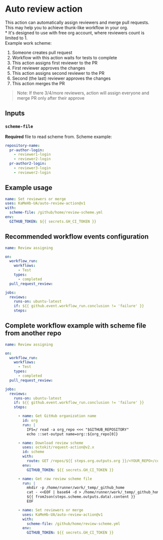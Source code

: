 # Auto review action

This action can automatically assign reviewers and merge pull requests. This may help you to achieve thunk-like workflow in your org.  
\* It's designed to use with free org account, where reviewers count is limited to 1.  
Example work scheme:
1. Someone creates pull request
1. Workflow with this action waits for tests to complete
1. This action assigns first reviewer to the PR
1. First reviewer approves the changes
1. This action assigns second reviewer to the PR
1. Second (the last) reviewer approves the changes
1. This action merges the PR

> Note: If there 3/4/more reviewers, action will assign everyone and merge PR only after their approve

## Inputs

### `scheme-file`

**Required** file to read scheme from. Scheme example:

```yml
repository-name:
  pr-author-login:
    - reviewer1-login
    - reviewer2-login
  pr-author2-login:
    - reviewer3-login
    - reviewer2-login
```

## Example usage

```yaml
name: Set reviewers or merge
uses: KaMeHb-UA/auto-review-action@v1
with:
  scheme-file: /github/home/review-scheme.yml
env:
  GITHUB_TOKEN: ${{ secrets.GH_CI_TOKEN }}
```

## Recommended workflow events configuration

```yml
name: Review assigning

on:
  workflow_run:
    workflows:
      - Test
    types:
      - completed
  pull_request_review:

jobs:
  reviews:
    runs-on: ubuntu-latest
    if: ${{ github.event.workflow_run.conclusion != 'failure' }}
    steps:
```

## Complete workflow example with scheme file from another repo

```yml
name: Review assigning

on:
  workflow_run:
    workflows:
      - Test
    types:
      - completed
  pull_request_review:

jobs:
  reviews:
    runs-on: ubuntu-latest
    if: ${{ github.event.workflow_run.conclusion != 'failure' }}
    steps:

      - name: Get GitHub organization name
        id: org
        run: |
          IFS=/ read -a org_repo <<< "$GITHUB_REPOSITORY"
          echo ::set-output name=org::${org_repo[0]}

      - name: Download review scheme
        uses: octokit/request-action@v2.x
        id: scheme
        with:
          route: GET /repos/${{ steps.org.outputs.org }}/<YOUR_REPO>/contents/review-scheme.yml
        env:
          GITHUB_TOKEN: ${{ secrets.GH_CI_TOKEN }}

      - name: Get raw review scheme file
        run: |
          mkdir -p /home/runner/work/_temp/_github_home
          cat - <<EOF | base64 -d > /home/runner/work/_temp/_github_home/review-scheme.yml
          ${{ fromJson(steps.scheme.outputs.data).content }}
          EOF

      - name: Set reviewers or merge
        uses: KaMeHb-UA/auto-review-action@v1
        with:
          scheme-file: /github/home/review-scheme.yml
        env:
          GITHUB_TOKEN: ${{ secrets.GH_CI_TOKEN }}
```
